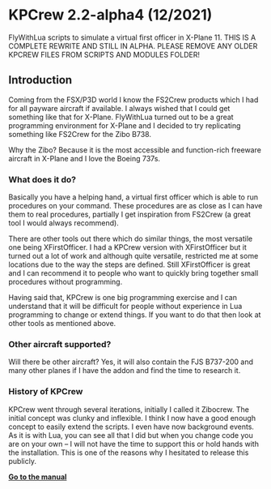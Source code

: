 # KPCrew 2.2-alpha4 (12/2021) 
FlyWithLua scripts to simulate a virtual first officer in X-Plane 11. THIS IS A COMPLETE REWRITE AND STILL IN ALPHA. PLEASE REMOVE ANY OLDER KPCREW FILES FROM SCRIPTS AND MODULES FOLDER!

## Introduction
Coming from the FSX/P3D world I know the FS2Crew products which I had for all payware aircraft if available. I always wished that I could get something like that for X-Plane. FlyWithLua turned out to be a great programming environment for X-Plane and I decided to try replicating something like FS2Crew for the Zibo B738. 

Why the Zibo? Because it is the most accessible and function-rich freeware aircraft in X-Plane and I love the Boeing 737s.

### What does it do? 

Basically you have a helping hand, a virtual first officer which is able to run procedures on your command. These procedures are as close as I can have them to real procedures, partially I get inspiration from FS2Crew (a great tool I would always recommend).

There are other tools out there which do similar things, the most versatile one being XFirstOfficer. I had a KPCrew version with XFirstOfficer but it turned out a lot of work and although quite versatile, restricted me at some locations due to the way the steps are defined. Still XFirstOfficer is great and I can recommend it to people who want to quickly bring together small procedures without programming.

Having said that, KPCrew is one big programming exercise and I can understand that it will be difficult for people without experience in Lua programming to change or extend things. If you want to do that then look at other tools as mentioned above.

### Other aircraft supported?

Will there be other aircraft? Yes, it will also contain the FJS B737-200 and many other planes if I have the addon and find the time to research it.

### History of KPCrew
KPCrew went through several iterations, initially I called it Zibocrew. The initial concept was clunky and inflexible. I think I now have a good enough concept to easily extend the scripts. I even have now background events. As it is with Lua, you can see all that I did but when you change code you are on your own – I will not have the time to support this or hold hands with the installation. This is one of the reasons why I hesitated to release this publicly.


**[Go to the manual](documentation/manual.md)**
